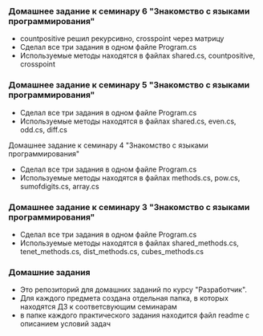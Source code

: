 ### Домашнее задание к семинару 6 "Знакомство с языками программирования"

* countpositive решил рекурсивно, crosspoint через матрицу
* Сделал все три задания в одном файле Program.cs
* Используемые методы находятся в файлах shared.cs, countpositive, crosspoint

### Домашнее задание к семинару 5 "Знакомство с языками программирования"

* Сделал все три задания в одном файле Program.cs
* Используемые методы находятся в файлах shared.cs, even.cs, odd.cs, diff.cs

Домашнее задание к семинару 4 "Знакомство с языками программирования"

* Сделал все три задания в одном файле Program.cs
* Используемые методы находятся в файлах methods.cs, pow.cs, sumofdigits.cs, array.cs

### Домашнее задание к семинару 3 "Знакомство с языками программирования"

* Сделал все три задания в одном файле Program.cs
* Используемые методы находятся в файлах shared_methods.cs, tenet_methods.cs, dist_methods.cs, cubes_methods.cs

### Домашние задания

* Это репозиторий для домашних заданий по курсу "Разработчик".
* Для каждого предмета создана отдельная папка, в которых находятся ДЗ к соответсвующим семинарам
* в папке каждого практического задания находится файл readme с описанием условий задач

